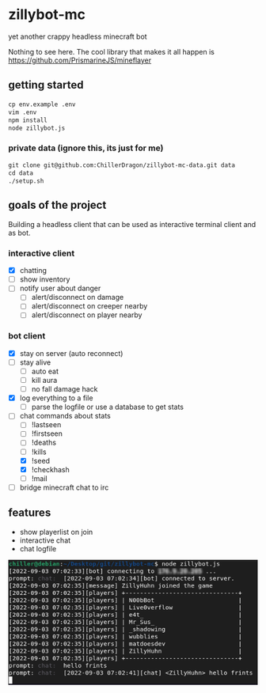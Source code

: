 # zillybot-mc

yet another crappy headless minecraft bot

Nothing to see here. The cool library that makes it all happen is https://github.com/PrismarineJS/mineflayer



## getting started

    cp env.example .env
    vim .env
    npm install
    node zillybot.js

### private data (ignore this, its just for me)

    git clone git@github.com:ChillerDragon/zillybot-mc-data.git data
    cd data
    ./setup.sh

## goals of the project

Building a headless client that can be used as interactive terminal client and as bot.

### interactive client

- [x] chatting
- [ ] show inventory
- [ ] notify user about danger
    + [ ] alert/disconnect on damage
    + [ ] alert/disconnect on creeper nearby
    + [ ] alert/disconnect on player nearby

### bot client

- [x] stay on server (auto reconnect)
- [ ] stay alive
    + [ ] auto eat
    + [ ] kill aura
    + [ ] no fall damage hack
- [x] log everything to a file
    + [ ] parse the logfile or use a database to get stats
- [ ] chat commands about stats
    + [ ] !lastseen
    + [ ] !firstseen
    + [ ] !deaths
    + [ ] !kills
    + [x] !seed
    + [x] !checkhash
    + [ ] !mail
- [ ] bridge minecraft chat to irc

## features

- show playerlist on join
- interactive chat
- chat logfile

![chat](img/chat.png)

